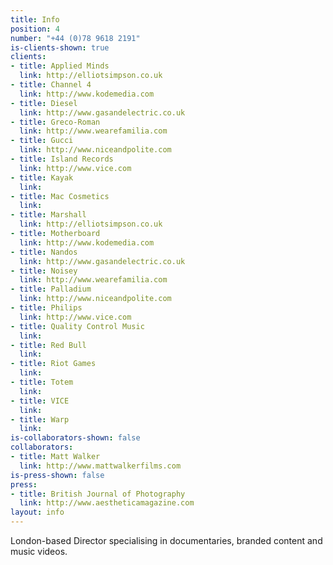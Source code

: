 ```yaml
---
title: Info
position: 4
number: "+44 (0)78 9618 2191"
is-clients-shown: true
clients:
- title: Applied Minds
  link: http://elliotsimpson.co.uk
- title: Channel 4
  link: http://www.kodemedia.com
- title: Diesel
  link: http://www.gasandelectric.co.uk
- title: Greco-Roman
  link: http://www.wearefamilia.com
- title: Gucci
  link: http://www.niceandpolite.com
- title: Island Records
  link: http://www.vice.com
- title: Kayak
  link: 
- title: Mac Cosmetics
  link: 
- title: Marshall
  link: http://elliotsimpson.co.uk
- title: Motherboard
  link: http://www.kodemedia.com
- title: Nandos
  link: http://www.gasandelectric.co.uk
- title: Noisey
  link: http://www.wearefamilia.com
- title: Palladium
  link: http://www.niceandpolite.com
- title: Philips
  link: http://www.vice.com
- title: Quality Control Music
  link: 
- title: Red Bull
  link: 
- title: Riot Games
  link: 
- title: Totem
  link: 
- title: VICE
  link: 
- title: Warp
  link: 
is-collaborators-shown: false
collaborators:
- title: Matt Walker
  link: http://www.mattwalkerfilms.com
is-press-shown: false
press:
- title: British Journal of Photography
  link: http://www.aestheticamagazine.com
layout: info
---
```


London-based Director specialising in documentaries, branded content and music videos.